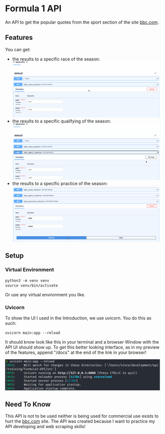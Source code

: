 # Formula 1 API
An API to get the popular quotes from the sport section of the site [bbc.com](https://www.bbc.com/sport/formula1).

## Features
You can get:
* the results to a specific race of the season:
![race results](/images/race_results.gif)
* the results to a specific qualifying of the season:
![qualifying results](/images/qualifying_results.gif)
* the results to a specific practice of the season:
![practice results](/images/practice_results.gif)

## Setup
### Virtual Environment
```
python3 -m venv venv
source venv/bin/activate
```
Or use any virtual environment you like.

### Uvicorn
To show the UI I used in the Introduction, we use uvicorn.
You do this as such:
```
uvicorn main:app --reload
```
It should know look like this in your terminal and a browser Window with the API UI should show up. To get this better looking interface, as in my preview of the features, append "/docs" at the end of the link in your browser!

![Uvicorn Setup](/images/uvicorn_setup.png)

## Need To Know
This API is not to be used neither is being used for commercial use exists to hurt the [bbc.com](https://www.bbc.com/sport/formula1) site. 
The API was created because I want to practice my API developing and web scraping skills!

